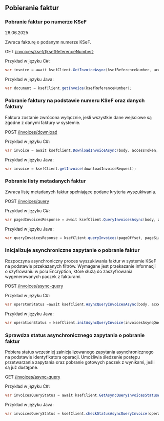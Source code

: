 ## Pobieranie faktur
### Pobranie faktur po numerze KSeF
26.06.2025

Zwraca fakturę o podanym numerze KSeF.

GET [/invoices/ksef/\{ksefReferenceNumber\}](https://ksef-test.mf.gov.pl/docs/v2/index.html#tag/Pobieranie-faktur/paths/~1api~1v2~1invoices~1ksef~1%7BksefNumber%7D/get)

Przykład w języku C#:

```csharp
var invoice = await ksefClient.GetInvoiceAsync(ksefReferenceNumber, accessToken, cancellationToken);
```

Przykład w języku Java:
```java
var document = ksefClient.getInvoice(ksefReferenceNumber);
```

### Pobranie faktury na podstawie numeru KSeF oraz danych faktury

Faktura zostanie zwrócona wyłącznie, jeśli wszystkie dane wejściowe są zgodne z danymi faktury w systemie.

POST [/invoices/download](https://ksef-test.mf.gov.pl/docs/v2/index.html#tag/Pobieranie-faktur/paths/~1api~1v2~1invoices~1download/post)

Przykład w języku C#:
```csharp
var invoice = await ksefClient.DownloadInvoiceAsync(body, accessToken, cancellationToken);
```
Przykład w języku Java:
```java
var invoice = ksefClient.getInvoice(downloadInvoiceRequest);
```

### Pobranie listy metadanych faktur
Zwraca listę metadanych faktur spełniające podane kryteria wyszukiwania.

POST [/invoices/query](https://ksef-test.mf.gov.pl/docs/v2/index.html#tag/Pobieranie-faktur/paths/~1api~1v2~1invoices~1query/post)

Przykład w języku C#:
```csharp
var pagedInvoicesResponse = await ksefClient.QueryInvoicesAsync(body, accessToken, pageOffset, pageSize, cancellationToken);
```

Przykład w języku Java:
```java
var queryInvoicesReponse = ksefClient.queryInvoices(pageOffset, pageSize, invoicesQueryRequest);
```

### Inicjalizuje asynchroniczne zapytanie o pobranie faktur

Rozpoczyna asynchroniczny proces wyszukiwania faktur w systemie KSeF na podstawie przekazanych filtrów. Wymagane jest przekazanie informacji o szyfrowaniu w polu Encryption, które służą do zaszyfrowania wygenerowanych paczek z fakturami.

POST [/invoices/async-query](https://ksef-test.mf.gov.pl/docs/v2/index.html#tag/Pobieranie-faktur/paths/~1api~1v2~1invoices~1async-query/post)

Przykład w języku C#:
```csharp
var operstonStatus =await ksefClient.AsyncQueryInvoicesAsync(body, accessToken, cancellationToken);
```

Przykład w języku Java:
```java
var operationStatus = ksefClient.initAsyncQueryInvoice(invoicesAsynqQueryRequest);
```

### Sprawdza status asynchronicznego zapytania o pobranie faktur

Pobiera status wcześniej zainicjalizowanego zapytania asynchronicznego na podstawie identyfikatora operacji. Umożliwia śledzenie postępu przetwarzania zapytania oraz pobranie gotowych paczek z wynikami, jeśli są już dostępne.

GET [/invoices/async-query](https://ksef-test.mf.gov.pl/docs/v2/index.html#tag/Pobieranie-faktur/paths/~1api~1v2~1invoices~1async-query~1%7BoperationReferenceNumber%7D/get)

Przykład w języku C#:
```csharp
var invoicesQueryStatus = await ksefClient.GetAsyncQueryInvoicesStatusAsync(operationReferenceNumber, accessToken, cancellationToken);
```
Przykład w języku Java:
```java
var invoicesQueryStatus = ksefClient.checkStatusAsyncQueryInvoice(operationReferenceNumber);
```